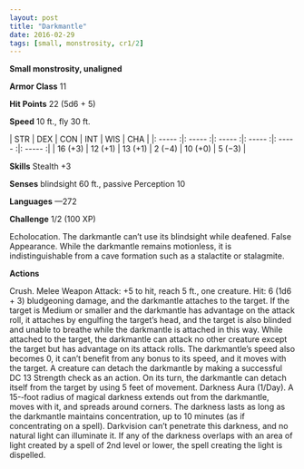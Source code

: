 ```yaml
---
layout: post
title: "Darkmantle"
date: 2016-02-29
tags: [small, monstrosity, cr1/2]
---
```


**Small monstrosity, unaligned**

**Armor Class** 11

**Hit Points** 22 (5d6 + 5)

**Speed** 10 ft., fly 30 ft.

|   STR   |   DEX   |   CON   |   INT   |   WIS   |   CHA   |
|: ----- :|: ----- :|: ----- :|: ----- :|: ----- :|: ----- :|
| 16 (+3) | 12 (+1) | 13 (+1) | 2 (−4) | 10 (+0) | 5 (−3) |

**Skills** Stealth +3 

**Senses** blindsight 60 ft., passive Perception 10 

**Languages** —272 

**Challenge** 1/2 (100 XP)

 Echolocation. The darkmantle can’t use its blindsight while deafened. False Appearance. While the darkmantle remains motionless, it is indistinguishable from a cave formation such as a stalactite or stalagmite. 

**Actions** 

Crush. Melee Weapon Attack: +5 to hit, reach 5 ft., one creature. Hit: 6 (1d6 + 3) bludgeoning damage, and the darkmantle attaches to the target. If the target is Medium or smaller and the darkmantle has advantage on the attack roll, it attaches by engulfing the target’s head, and the target is also blinded and unable to breathe while the darkmantle is attached in this way. While attached to the target, the darkmantle can attack no other creature except the target but has advantage on its attack rolls. The darkmantle’s speed also becomes 0, it can’t benefit from any bonus to its speed, and it moves with the target. A creature can detach the darkmantle by making a successful DC 13 Strength check as an action. On its turn, the darkmantle can detach itself from the target by using 5 feet of movement. Darkness Aura (1/Day). A 15-­‐foot radius of magical darkness extends out from the darkmantle, moves with it, and spreads around corners. The darkness lasts as long as the darkmantle maintains concentration, up to 10 minutes (as if concentrating on a spell). Darkvision can’t penetrate this darkness, and no natural light can illuminate it. If any of the darkness overlaps with an area of light created by a spell of 2nd level or lower, the spell creating the light is dispelled.